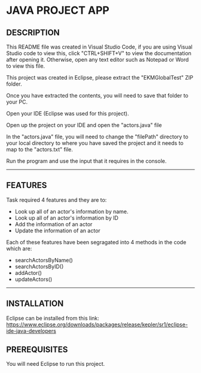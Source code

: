 # JAVA PROJECT APP

## DESCRIPTION

This README file was created in Visual Studio Code, if you are using Visual Studio code to view this, click "CTRL+SHIFT+V"
to view the documentation after opening it. Otherwise, open any text editor such as Notepad or Word to view this file.

This project was created in Eclipse, please extract the "EKMGlobalTest" ZIP folder.

Once you have extracted the contents, you will need to save that folder to your PC.

Open your IDE (Eclipse was used for this project).

Open up the project on your IDE and open the "actors.java" file

In the "actors.java" file, you will need to change the "filePath" directory to your local directory to where you have saved the project
and it needs to map to the "actors.txt" file.

Run the program and use the input that it requires in the console.


***

## FEATURES
Task required 4 features and they are to:
- Look up all of an actor's information by name. 
- Look up all of an actor's information by ID
- Add the information of an actor 
- Update the information of an actor

Each of these features have been segragated into 4 methods in the code which are:
- searchActorsByName()
- searchActorsByID()
- addActor()
- updateActors()


***

## INSTALLATION
Eclipse can be installed from this link: https://www.eclipse.org/downloads/packages/release/kepler/sr1/eclipse-ide-java-developers

## PREREQUISITES
You will need Eclipse to run this project.
